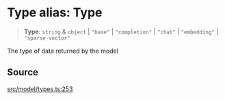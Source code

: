 # Type alias: Type

> **Type**: `string` & `object` \| `"base"` \| `"completion"` \| `"chat"` \| `"embedding"` \| `"sparse-vector"`

The type of data returned by the model

## Source

[src/model/types.ts:253](https://github.com/dexaai/llm-tools/blob/3551610/src/model/types.ts#L253)
